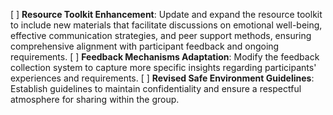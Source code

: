 [ ] **Resource Toolkit Enhancement**: Update and expand the resource toolkit to include new materials that facilitate discussions on emotional well-being, effective communication strategies, and peer support methods, ensuring comprehensive alignment with participant feedback and ongoing requirements.
[ ] **Feedback Mechanisms Adaptation**: Modify the feedback collection system to capture more specific insights regarding participants' experiences and requirements.
[ ] **Revised Safe Environment Guidelines**: Establish guidelines to maintain confidentiality and ensure a respectful atmosphere for sharing within the group.